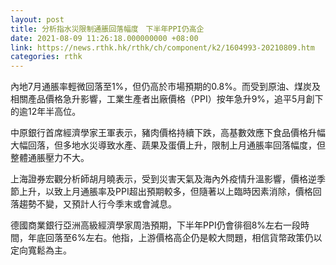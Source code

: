 ```yaml
---
layout: post
title: 分析指水災限制通脹回落幅度　下半年PPI仍高企
date: 2021-08-09 11:26:18.000000000 +08:00
link: https://news.rthk.hk/rthk/ch/component/k2/1604993-20210809.htm
categories: rthk
---
```


內地7月通脹率輕微回落至1%，但仍高於市場預期的0.8%。而受到原油、煤炭及相關產品價格急升影響，工業生產者出廠價格（PPI）按年急升9%，追平5月創下的逾12年半高位。

中原銀行首席經濟學家王軍表示，豬肉價格持續下跌，高基數效應下食品價格升幅大幅回落，但多地水災導致水產、蔬果及蛋價上升，限制上月通脹率回落幅度，但整體通脹壓力不大。

上海證券宏觀分析師胡月曉表示，受到災害天氣及海內外疫情升溫影響，價格逆季節上升，以致上月通脹率及PPI超出預期較多，但隨著以上臨時因素消除，價格回落趨勢不變，又預計人行今季末或會減息。

德國商業銀行亞洲高級經濟學家周浩預期，下半年PPI仍會徘徊8%左右一段時間，年底回落至6%左右。他指，上游價格高企仍是較大問題，相信貨幣政策仍以定向寬鬆為主。
